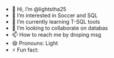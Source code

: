 - 👋 Hi, I’m @lightstha25
- 👀 I’m interested in Soccer and SQL
- 🌱 I’m currently learning T-SQL tools 
- 💞️ I’m looking to collaborate on databas
- 📫 How to reach me by droping msg
- 😄 Pronouns: Light
- ⚡ Fun fact: 

<!---
lightstha25/lightstha25 is a ✨ special ✨ repository because its `README.md` (this file) appears on your GitHub profile.
You can click the Preview link to take a look at your changes.
--->
